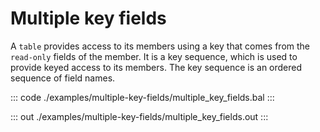 # Multiple key fields

A `table` provides access to its members using a key that comes from the `read-only` fields of the member.
It is a key sequence, which is used to provide keyed access to its members. The key sequence is an ordered
sequence of field names.


::: code ./examples/multiple-key-fields/multiple_key_fields.bal :::

::: out ./examples/multiple-key-fields/multiple_key_fields.out :::